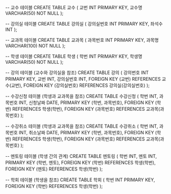 -- 교수 테이블
CREATE TABLE 교수 (
    교번 INT PRIMARY KEY,
    교수명 VARCHAR(50) NOT NULL
);

-- 강의실 테이블
CREATE TABLE 강의실 (
    강의실번호 INT PRIMARY KEY,
    좌석수 INT
);

-- 교과목 테이블
CREATE TABLE 교과목 (
    과목번호 INT PRIMARY KEY,
    과목명 VARCHAR(100) NOT NULL
);

-- 학생 테이블
CREATE TABLE 학생 (
    학번 INT PRIMARY KEY,
    학생명 VARCHAR(50) NOT NULL
);

-- 강의 테이블 (교수와 강의실을 참조)
CREATE TABLE 강의 (
    강의번호 INT PRIMARY KEY,
    교번 INT,
    강의실번호 INT,
    FOREIGN KEY (교번) REFERENCES 교수(교번),
    FOREIGN KEY (강의실번호) REFERENCES 강의실(강의실번호)
);

-- 수강신청 테이블 (학생과 교과목을 참조)
CREATE TABLE 수강신청 (
    학번 INT,
    과목번호 INT,
    신청날짜 DATE,
    PRIMARY KEY (학번, 과목번호),
    FOREIGN KEY (학번) REFERENCES 학생(학번),
    FOREIGN KEY (과목번호) REFERENCES 교과목(과목번호)
);

-- 수강취소 테이블 (학생과 교과목을 참조)
CREATE TABLE 수강취소 (
    학번 INT,
    과목번호 INT,
    취소날짜 DATE,
    PRIMARY KEY (학번, 과목번호),
    FOREIGN KEY (학번) REFERENCES 학생(학번),
    FOREIGN KEY (과목번호) REFERENCES 교과목(과목번호)
);

-- 멘토링 테이블 (학생 간의 관계)
CREATE TABLE 멘토링 (
    학번 INT,
    멘토 INT,
    PRIMARY KEY (학번, 멘토),
    FOREIGN KEY (학번) REFERENCES 학생(학번),
    FOREIGN KEY (멘토) REFERENCES 학생(학번)
);

-- 학회 테이블 (학생을 참조)
CREATE TABLE 학회 (
    학번 INT PRIMARY KEY,
    FOREIGN KEY (학번) REFERENCES 학생(학번)
);
